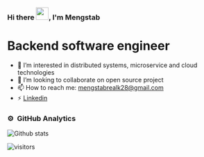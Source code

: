 ### Hi there <img src="https://github.com/TheDudeThatCode/TheDudeThatCode/blob/master/Assets/Hi.gif" height="29px" width="29px">, I'm Mengstab
# Backend software engineer 
- 🌱 I’m interested in distributed systems, microservice and cloud technologies
- 👯 I’m looking to collaborate on open source project  
- 📫 How to reach me: mengstabrealk28@gmail.com
- ⚡ [Linkedin](https://www.linkedin.com/in/mengstab-kt/)

  
### ⚙️ &nbsp;GitHub Analytics
![Github stats](https://github-readme-stats.vercel.app/api?username=mengstabketemaw&show_icons=true&theme=dark&hide=issues)

  
![visitors](https://visitor-badge.laobi.icu/badge?page_id=mengstabketemaw)
  
<br/>

